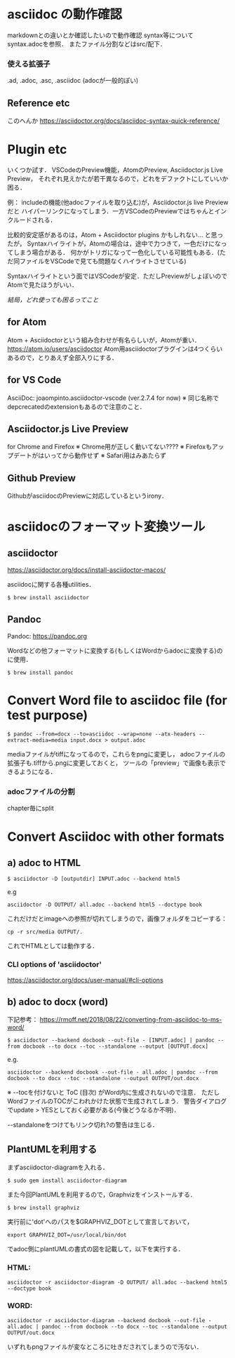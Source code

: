 # asciidoc の動作確認

markdownとの違いとか確認したいので動作確認
syntax等についてsyntax.adocを参照．
またファイル分割などはsrc/配下．

### 使える拡張子
.ad, .adoc, .asc, .asciidoc
(adocが一般的ぽい)

## Reference etc
このへんか
https://asciidoctor.org/docs/asciidoc-syntax-quick-reference/


# Plugin etc
いくつか試す．
VSCodeのPreview機能，AtomのPreview, Asciidoctor.js Live Preview，
それぞれ見えかたが若干異なるので，どれをデファクトにしていいか困る．

例： includeの機能(他adocファイルを取り込む)が，Asciidoctor.js live Previewだと
ハイパーリンクになってしまう．一方VSCodeのPreviewではちゃんとインクルードされる．

比較的安定感があるのは，Atom + Asciidoctor plugins かもしれない… と思ったが，
Syntaxハイライトが，Atomの場合は，途中で力つきて，一色だけになってしまう場合がある．
何かがトリガになって一色化している可能性もある．(ただ同ファイルをVSCodeで見ても問題なくハイライトさせている)

Syntaxハイライトという面ではVSCodeが安定．ただしPreviewがしょぼいのでAtomで見たほうがいい．


*結局，どれ使っても困るってこと*




## for Atom
Atom + Asciidoctorという組み合わせが有名らしいが，Atomが重い．
https://atom.io/users/asciidoctor
Atom用asciidoctorプラグインは4つくらいあるので，とりあえず全部入りにする．

## for VS Code
AsciiDoc: joaompinto.asciidoctor-vscode  (ver.2.7.4 for now)
※ 同じ名称でdepcrecatedのextensionもあるので注意のこと．


## Asciidoctor.js Live Preview
for Chrome and Firefox
※ Chrome用が正しく動いてない????
※ Firefoxもアップデートがはいってから動作せず
※ Safari用はみあたらず

## Github Preview
GithubがasciidocのPreviewに対応しているというirony．


# asciidocのフォーマット変換ツール

## asciidoctor
https://asciidoctor.org/docs/install-asciidoctor-macos/

asciidocに関する各種utilities．

```
$ brew install asciidoctor
```

## Pandoc
Pandoc: https://pandoc.org

Wordなどの他フォーマットに変換する(もしくはWordからadocに変換する)のに使用．

```
$ brew install pandoc
```


# Convert Word file to asciidoc file (for test purpose)

```
$ pandoc --from=docx --to=asciidoc --wrap=none --atx-headers --extract-media=media input.docx > output.adoc
```

mediaファイルがtiffになってるので，これらをpngに変更し，
adocファイルの拡張子も.tiffから.pngに変更しておくと，
ツールの「preview」で画像も表示できるようになる．

### adocファイルの分割
chapter毎にsplit






# Convert Asciidoc with other formats

## a) adoc to HTML

```
$ asciidoctor -D [outputdir] INPUT.adoc --backend html5
```
e.g
```
asciidoctor -D OUTPUT/ all.adoc --backend html5 --doctype book
```
これだけだとimageへの参照が切れてしまうので，画像フォルダをコピーする：
```
cp -r src/media OUTPUT/.
```
これでHTMLとしては動作する．

### CLI options of 'asciidoctor'
https://asciidoctor.org/docs/user-manual/#cli-options




## b) adoc to docx (word)
下記参考：
https://rmoff.net/2018/08/22/converting-from-asciidoc-to-ms-word/

```
$ asciidoctor --backend docbook --out-file - [INPUT.adoc] | pandoc --from docbook --to docx --toc --standalone --output [OUTPUT.docx]
```
e.g.
```
asciidoctor --backend docbook --out-file - all.adoc | pandoc --from docbook --to docx --toc --standalone --output OUTPUT/out.docx
```


※ --tocを付けないと ToC (目次) がWord内に生成されないので注意．
ただしWordファイルのTOCがこわれかけた状態で生成されてしまう．
警告ダイアログでupdate > YESとしておく必要がある(今後どうなるか不明)．

--standaloneをつけてもリンク切れ?の警告は生じる．




## PlantUMLを利用する

まずasciidoctor-diagramを入れる．

```
$ sudo gem install asciidoctor-diagram
```

また今回PlantUMLを利用するので，Graphvizをインストールする．

```
$ brew install graphviz
```

実行前に'dot'へのパスを$GRAPHVIZ_DOTとして宣言しておいて，
```
export GRAPHVIZ_DOT=/usr/local/bin/dot
```
でadoc側にplantUMLの書式の図を記載して，以下を実行する．

### HTML:
```
asciidoctor -r asciidoctor-diagram -D OUTPUT/ all.adoc --backend html5 --doctype book
```


### WORD:
```
asciidoctor -r asciidoctor-diagram --backend docbook --out-file - all.adoc | pandoc --from docbook --to docx --toc --standalone --output OUTPUT/out.docx
```

いずれもpngファイルが変なところに吐きだされてしまうので汚ない．
